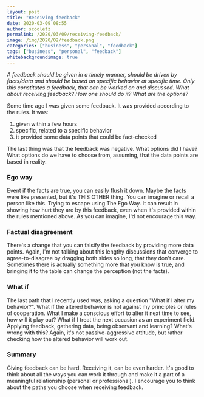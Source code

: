 ```yaml
---
layout: post
title: "Receiving feedback"
date: 2020-03-09 08:55
author: scooletz
permalink: /2020/03/09/receiving-feedback/
image: /img/2020/02/feedback.png
categories: ["business", "personal", "feedback"]
tags: ["business", "personal", "feedback"]
whitebackgroundimage: true
---
```


*A feedback should be given in a timely manner, should be driven by facts/data and should be based on specific behavior at specific time. Only this constitutes a feedback, that can be worked on and discussed. What about receiving feedback? How one should do it? What are the options?*

Some time ago I was given some feedback. It was provided according to the rules. It was:

1. given within a few hours
1. specific, related to a specific behavior
1. it provided some data points that could be fact-checked

The last thing was that the feedback was negative. What options did I have? What options do we have to choose from, assuming, that the data points are based in reality.

### Ego way

Event if the facts are true, you can easily flush it down. Maybe the facts were like presented, but it's THIS OTHER thing. You can imagine or recall a person like this. Trying to escape using The Ego Way. It can result in showing how hurt they are by this feedback, even when it's provided within the rules mentioned above. As you can imagine, I'd not encourage this way.

### Factual disagreement

There's a change that you can falsify the feedback by providing more data points. Again, I'm not talking about this lengthy discussions that converge to agree-to-disagree by dragging both sides so long, that they don't care. Sometimes there is actually something more that you know is true, and bringing it to the table can change the perception (not the facts).

### What if

The last path that I recently used was, asking a question "What if I alter my behavior?". What if the altered behavior is not against my principles or rules of cooperation. What I make a conscious effort to alter it next time to see, how will it play out? What if I treat the next occasion as an experiment field. Applying feedback, gathering data, being observant and learning? What's wrong with this? Again, it's not passive-aggressive attitude, but rather checking how the altered behavior will work out.

### Summary

Giving feedback can be hard. Receiving it, can be even harder. It's good to think about all the ways you can work it through and make it a part of a meaningful relationship (personal or professional). I encourage you to think about the paths you choose when receiving feedback.
